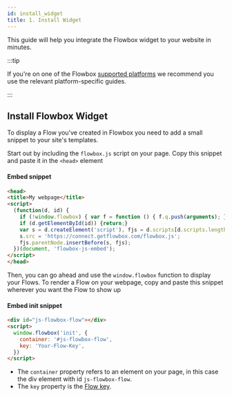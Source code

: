 ```yaml
---
id: install_widget
title: 1. Install Widget
---
```


This guide will help you integrate the Flowbox widget to your website in minutes.

:::tip

If you're on one of the Flowbox [supported platforms](/docs/supported_platforms) we recommend you use the relevant platform-specific guides.

:::

## Install Flowbox Widget
To display a Flow you've created in Flowbox you need to add a small snippet to your site's templates.

Start out by including the `flowbox.js`  script on your page. Copy this snippet and paste it in the `<head>` element

#### Embed snippet
```html
<head>
<title>My webpage</title>
<script>
  (function(d, id) {
    if (!window.flowbox) { var f = function () { f.q.push(arguments); }; f.q = []; window.flowbox = f; }
    if (d.getElementById(id)) {return;}
    var s = d.createElement('script'), fjs = d.scripts[d.scripts.length - 1]; s.id = id; s.async = true;
    s.src = 'https://connect.getflowbox.com/flowbox.js';
    fjs.parentNode.insertBefore(s, fjs);
  })(document, 'flowbox-js-embed');
</script>
</head>
```

Then, you can go ahead and use the `window.flowbox` function to display your Flows. To render a Flow on your webpage, copy and paste this snippet wherever you want the Flow to show up

#### Embed init snippet
```html
<div id="js-flowbox-flow"></div>
<script>
  window.flowbox('init', {
    container: '#js-flowbox-flow',
    key: 'Your-Flow-Key',
  })
</script>
```

* The `container` property refers to an element on your page, in this case the div  element with id `js-flowbox-flow`.
* The `key` property is the [Flow key](/docs/terminology#flow-key).
